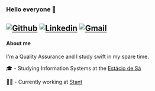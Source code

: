 ### Hello everyone :wave:
 
[![Github](https://img.shields.io/badge/-Github-595D60?style=flat-square&logo=Github&logoColor=white&link=https://github.com/nayaraquino)](https://github.com/nayaraquino)
[![Linkedin](https://img.shields.io/badge/-LinkedIn-595D60?style=flat-square&logo=Linkedin&logoColor=white&link=https://www.linkedin.com/in/nayaraquino//)](https://www.linkedin.com/in/nayaraquino/)
[![Gmail](https://img.shields.io/badge/-Gmail-595D60?style=flat-square&logo=Linkedin&logoColor=white&link=nayaraquino7@gmail.com/)](nayaraquino7@gmail.com/)
---
#### About me
I'm a Quality Assurance and I study swift in my spare time.



:mortar_board: - Studying Information Systems at the [Estácio de Sá](https://estacio.br)

:woman_technologist: - Currently working at [Stant](https://github.com/stantmob)
<!--
**nayaraquino/nayaraquino** is a ✨ _special_ ✨ repository because its `README.md` (this file) appears on your GitHub profile.
